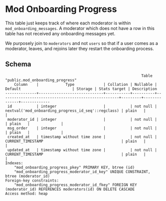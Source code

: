 # Mod Onboarding Progress

This table just keeps track of where each moderator is within
`mod_onboarding_messages`. A moderator which does not have a row in this table
has not received any onboarding messages yet.

We purposely join to `moderators` and not `users` so that if a user comes as a
moderator, leaves, and rejoins later they restart the onboarding process.

## Schema

```text
                                                             Table "public.mod_onboarding_progress"
    Column    |            Type             | Collation | Nullable |                       Default                       | Storage | Stats target | Description
--------------+-----------------------------+-----------+----------+-----------------------------------------------------+---------+--------------+-------------
 id           | integer                     |           | not null | nextval('mod_onboarding_progress_id_seq'::regclass) | plain   |              |
 moderator_id | integer                     |           | not null |                                                     | plain   |              |
 msg_order    | integer                     |           | not null |                                                     | plain   |              |
 created_at   | timestamp without time zone |           | not null | CURRENT_TIMESTAMP                                   | plain   |              |
 updated_at   | timestamp without time zone |           | not null | CURRENT_TIMESTAMP                                   | plain   |              |
Indexes:
    "mod_onboarding_progress_pkey" PRIMARY KEY, btree (id)
    "mod_onboarding_progress_moderator_id_key" UNIQUE CONSTRAINT, btree (moderator_id)
Foreign-key constraints:
    "mod_onboarding_progress_moderator_id_fkey" FOREIGN KEY (moderator_id) REFERENCES moderators(id) ON DELETE CASCADE
Access method: heap
```
